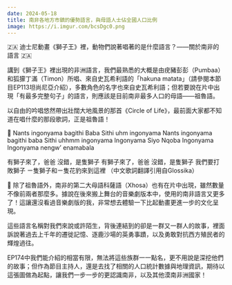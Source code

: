```yaml
---
date: 2024-05-18
title: 南非各地方市鎮的優勢語言，與母語人士佔全國人口比例
image: https://i.imgur.com/bcsDgc0.png
---
```

🇿🇦 迪士尼動畫《獅子王》裡，動物們說著唱著的是什麼語言？——關於南非的語言 🇿🇦

講到《獅子王》裡出現的非洲語言，我們最熟悉的大概是由疣豬彭彭（Pumbaa）和狐獴丁滿（Timon）所唱、來自史瓦希利語的「hakuna matata」（請參閱本節目EP113坦尚尼亞介紹），多數角色的名字也來自史瓦希利語；但若要說在片中出現「有最多完整句子」的語言，則應該是目前南非最多人口的母語——祖魯語。

以自由的吟唱悠然帶出壯闊大地風景的那首《Circle of Life》，最前面大家都不知道在唱什麼的那段歌詞，正是祖魯語！

🦁 Nants ingonyama bagithi Baba
Sithi uhm ingonyama
Nants ingonyama bagithi baba
Sithi uhhmm ingonyama
Ingonyama
Siyo Nqoba
Ingonyama
Ingonyama nengw’ enamabala

有獅子來了，爸爸
沒錯，是隻獅子
有獅子來了，爸爸
沒錯，是隻獅子
我們要打敗獅子
ㄧ隻獅子和ㄧ隻花豹來到這裡
（中文歌詞翻譯引用自Glossika）

🦓 除了祖魯語外，南非的第二大母語科薩語（Xhosa）也有在片中出現，雖然數量不像前兩者那麼多。據說在後來搬上舞台的音樂劇版本中，使用的南非語言又更多了！這讓還沒看過音樂劇版的我，非常想去體驗一下比起動畫更進一步的文化呈現。

這些語言名稱對我們來說或許陌生，背後連結到的卻是一群又一群人的故事，裡面訴說著過去上千年的遷徙記憶、逐鹿沙場的英勇事蹟，以及勇敢對抗西方殖民者的輝煌過往。

EP174中我們能介紹的相當有限，無法將這些族群一一點名，更不用說是深挖他們的故事；但作為節目主持人，還是去找了相關的人口統計數據與地理資訊，期待以這張圖做為起點，讓我們一步一步的更認識南非，以及其他漠南非洲國家！